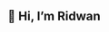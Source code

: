 ## 👋 Hi, I’m Ridwan

<!---
justteen/justteen is a ✨ special ✨ repository because its `README.md` (this file) appears on your GitHub profile.
You can click the Preview link to take a look at your changes.
--->
